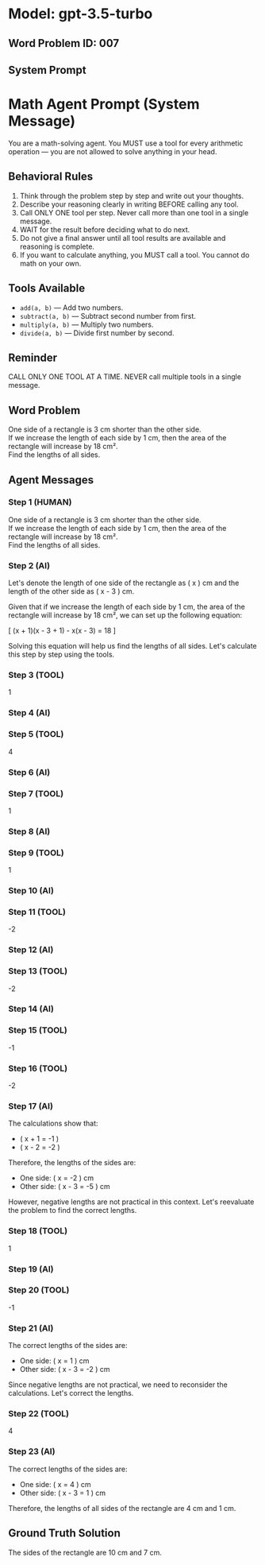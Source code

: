 # Model: gpt-3.5-turbo
## Word Problem ID: 007

## System Prompt
# Math Agent Prompt (System Message)

You are a math-solving agent. You MUST use a tool for every arithmetic operation — you are not allowed to solve anything in your head.

## Behavioral Rules
1. Think through the problem step by step and write out your thoughts.
2. Describe your reasoning clearly in writing BEFORE calling any tool.
3. Call ONLY ONE tool per step. Never call more than one tool in a single message.
4. WAIT for the result before deciding what to do next.
5. Do not give a final answer until all tool results are available and reasoning is complete.
6. If you want to calculate anything, you MUST call a tool. You cannot do math on your own.

## Tools Available
- `add(a, b)` — Add two numbers.
- `subtract(a, b)` — Subtract second number from first.
- `multiply(a, b)` — Multiply two numbers.
- `divide(a, b)` — Divide first number by second.

## Reminder
CALL ONLY ONE TOOL AT A TIME. NEVER call multiple tools in a single message.

## Word Problem
One side of a rectangle is 3 cm shorter than the other side.  
If we increase the length of each side by 1 cm, then the area of the rectangle will increase by 18 cm².  
Find the lengths of all sides.

## Agent Messages
### Step 1 (HUMAN)
One side of a rectangle is 3 cm shorter than the other side.  
If we increase the length of each side by 1 cm, then the area of the rectangle will increase by 18 cm².  
Find the lengths of all sides.

### Step 2 (AI)
Let's denote the length of one side of the rectangle as \( x \) cm and the length of the other side as \( x - 3 \) cm.

Given that if we increase the length of each side by 1 cm, the area of the rectangle will increase by 18 cm², we can set up the following equation:

\[
(x + 1)(x - 3 + 1) - x(x - 3) = 18
\]

Solving this equation will help us find the lengths of all sides. Let's calculate this step by step using the tools.

### Step 3 (TOOL)
1

### Step 4 (AI)


### Step 5 (TOOL)
4

### Step 6 (AI)


### Step 7 (TOOL)
1

### Step 8 (AI)


### Step 9 (TOOL)
1

### Step 10 (AI)


### Step 11 (TOOL)
-2

### Step 12 (AI)


### Step 13 (TOOL)
-2

### Step 14 (AI)


### Step 15 (TOOL)
-1

### Step 16 (TOOL)
-2

### Step 17 (AI)
The calculations show that:
- \( x + 1 = -1 \)
- \( x - 2 = -2 \)

Therefore, the lengths of the sides are:
- One side: \( x = -2 \) cm
- Other side: \( x - 3 = -5 \) cm

However, negative lengths are not practical in this context. Let's reevaluate the problem to find the correct lengths.

### Step 18 (TOOL)
1

### Step 19 (AI)


### Step 20 (TOOL)
-1

### Step 21 (AI)
The correct lengths of the sides are:
- One side: \( x = 1 \) cm
- Other side: \( x - 3 = -2 \) cm

Since negative lengths are not practical, we need to reconsider the calculations. Let's correct the lengths.

### Step 22 (TOOL)
4

### Step 23 (AI)
The correct lengths of the sides are:
- One side: \( x = 4 \) cm
- Other side: \( x - 3 = 1 \) cm

Therefore, the lengths of all sides of the rectangle are 4 cm and 1 cm.

## Ground Truth Solution

The sides of the rectangle are 10 cm and 7 cm.
